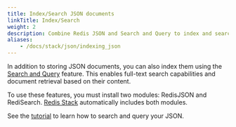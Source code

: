 ```yaml
---
title: Index/Search JSON documents
linkTitle: Index/Search
weight: 2
description: Combine Redis JSON and Search and Query to index and search JSON documents
aliases:
    - /docs/stack/json/indexing_json
---
```


In addition to storing JSON documents, you can also index them using the [Search and Query](/docs/stack/search) feature. This enables full-text search capabilities and document retrieval based on their content.

To use these features, you must install two modules: RedisJSON and RediSearch. [Redis Stack](/docs/stack) automatically includes both modules.

See the [tutorial](/docs/stack/search/indexing_json) to learn how to search and query your JSON.